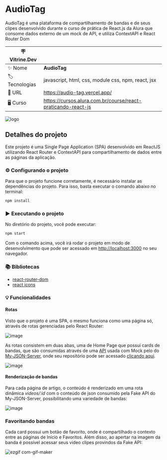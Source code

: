 # AudioTag

AudioTag é uma plataforma de compartilhamento de bandas e de seus clipes desenvolvido durante o curso de prática de React.js da Alura que consome dados externo de um mock de API, e utiliza ContextAPI e React Router Dom

| :placard: Vitrine.Dev |     |
| -------------  | --- |
| :sparkles: Nome        | **AudioTag**
| :label: Tecnologias | javascript, html, css, module css, npm, react, jsx
| :rocket: URL         | https://audio-tag.vercel.app/
| 🖥 Curso    | https://cursos.alura.com.br/course/react-praticando-react-js

![logo](https://user-images.githubusercontent.com/101435037/215464885-f5d1fc83-25a0-46a1-8fa6-b274338740fa.png)

## Detalhes do projeto

Este projeto é uma Single Page Application (SPA) desenvolvido em ReactJS utilizando React Router e ContextAPI para compartilhamento de dados entre as páginas da aplicação.

### ⚙️ Configurando o projeto
Para que o projeto funcione corretamente, é necessário instalar as dependências do projeto. Para isso, basta executar o comando abaixo no terminal:

```bash
npm install
```

### ▶️ Executando o projeto
No diretório do projeto, você pode executar:
```bash
npm start
```
Com o comando acima, você irá rodar o projeto em modo de desenvolvimento que pode ser acessado em [http://localhost:3000](http://localhost:3000) no seu navegador.

### 📚 Bibliotecas
* [react-router-dom](https://reactrouter.com/en/main)
* [react icons](https://react-icons.github.io/react-icons/)

### 💡 Funcionalidades

#### Rotas
Visto que o projeto é uma SPA, o mesmo funciona como uma página só, através de rotas gerenciadas pelo React Router:

![image](https://user-images.githubusercontent.com/101435037/215462254-cdd6fe8f-1eb2-4da9-9df5-1128b2e4f1b4.png)

As rotas consistem em duas abas, uma de Home Page que possui cards de bandas, que são consumidas através de uma [API](https://my-json-server.typicode.com/lucassmaniotto/api-audiotag/videos) usada com Mock pelo do [My-JSON-Server](https://my-json-server.typicode.com/lucassmaniotto/api-audiotag/videos), onde seu repositório pode ser acessado [clicando aqui](https://github.com/lucassmaniotto/api-audiotag).

![image](https://user-images.githubusercontent.com/101435037/215462104-47f030b0-c144-4b14-8dbf-a191a4f72a67.png)

#### Renderização de bandas

Para cada página de artigo, o conteúdo é renderizado em uma rota dinâmica *videos/:id* com o conteúdo de json consumido pela Fake API do My-JSON-Server, possibilitando uma variedade de bandas:

![image](https://user-images.githubusercontent.com/101435037/215463422-4993cd52-2e8b-4657-9471-72b1ee3fbd9b.png)

### Favoritando bandas

Cada card possui um botão de favorito, onde é compartilhado o contexto entre as páginas de Início e Favoritos. Além disso, ao apertar na imagem da banda é possível acessar seus video clipes provindos da Fake API:

![ezgif com-gif-maker](https://user-images.githubusercontent.com/101435037/215462995-663de24d-b1b1-4318-a72d-238bf11c16ff.gif)
